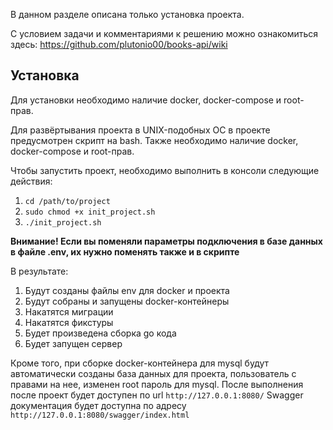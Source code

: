 В данном разделе описана только установка проекта.

С условием задачи и комментариями к решению можно ознакомиться здесь: https://github.com/plutonio00/books-api/wiki

## Установка

Для установки необходимо наличие docker, docker-compose и root-прав.

Для развёртывания проекта в UNIX-подобных ОС в проекте предусмотрен скрипт на bash. Также необходимо наличие docker, docker-compose и root-прав.

Чтобы запустить проект, необходимо выполнить в консоли следующие действия:

1. `cd /path/to/project`
2. `sudo chmod +x init_project.sh`
3. `./init_project.sh`

**Внимание! Если вы поменяли параметры подключения в базе данных в файле .env, их нужно поменять также и в скрипте**

В результате:
1. Будут созданы файлы env для docker и проекта
2. Будут собраны и запущены docker-контейнеры
3. Накатятся миграции
4. Накатятся фикстуры
5. Будет произведена сборка go кода
6. Будет запущен сервер

Кроме того, при сборке docker-контейнера для mysql будут автоматически созданы база данных для проекта, пользователь с правами на нее, изменен root пароль для mysql.
После выполнения после проект будет доступен по url `http://127.0.0.1:8080/`
Swagger документация будет доступна по адресу `http://127.0.0.1:8080/swagger/index.html`